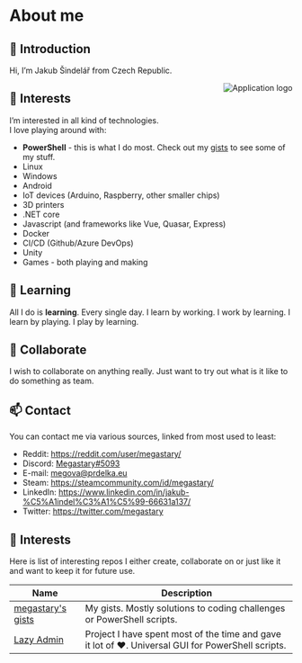 # About me

## 👋 Introduction

Hi, I’m Jakub Šindelář from Czech Republic.  

<img src="https://raw.githubusercontent.com/PowerShell/PowerShell/master/assets/ps_black_64.svg?sanitize=true" alt="Application logo" align="right" />

## 👀 Interests

I’m interested in all kind of technologies.  
I love playing around with:  
 
 - **PowerShell** - this is what I do most. Check out my [gists](https://gist.github.com/megastary) to see some of my stuff.
 - Linux
 - Windows
 - Android
 - IoT devices (Arduino, Raspberry, other smaller chips)
 - 3D printers
 - .NET core
 - Javascript (and frameworks like Vue, Quasar, Express)
 - Docker
 - CI/CD (Github/Azure DevOps)
 - Unity
 - Games - both playing and making

## 🌱 Learning

All I do is **learning**. Every single day. I learn by working. I work by learning. I learn by playing. I play by learning.  

## 💞️ Collaborate

I wish to collaborate on anything really. Just want to try out what is it like to do something as team.  

## 📫 Contact

You can contact me via various sources, linked from most used to least:  

- Reddit: https://reddit.com/user/megastary/
- Discord: [Megastary#5093](https://discord.gg/ZH9KCS5a62)
- E-mail: megova@prdelka.eu
- Steam: https://steamcommunity.com/id/megastary/
- LinkedIn: https://www.linkedin.com/in/jakub-%C5%A1indel%C3%A1%C5%99-66631a137/
- Twitter: https://twitter.com/megastary

## 🎡 Interests

Here is list of interesting repos I either create, collaborate on or just like it and want to keep it for future use.  

|Name|Description|
|----|-----------|
|[megastary's gists](https://gist.github.com/megastary)|My gists. Mostly solutions to coding challenges or PowerShell scripts.|
|[Lazy Admin](https://github.com/houby-studio/lazy-admin)|Project I have spent most of the time and gave it lot of ♥. Universal GUI for PowerShell scripts.|
